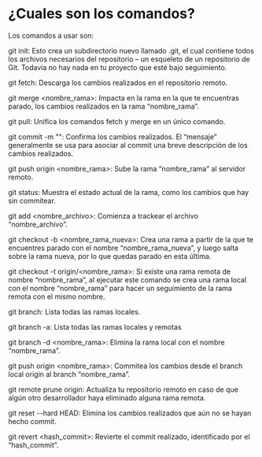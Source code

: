 # ¿Cuales son los comandos? #

Los comandos a usar son:

git init:
Esto crea un subdirectorio nuevo llamado .git, 
el cual contiene todos los archivos necesarios del repositorio 
– un esqueleto de un repositorio de Git.
Todavía no hay nada en tu proyecto que esté bajo seguimiento.

git fetch:
Descarga los cambios realizados en el repositorio remoto.

git merge <nombre_rama>:
Impacta en la rama en la que te encuentras parado, 
los cambios realizados en la rama “nombre_rama”.

git pull:
Unifica los comandos fetch y merge en un único comando.

git commit -m "<mensaje>":
Confirma los cambios realizados. El “mensaje” generalmente se usa para 
asociar al commit una breve descripción de los cambios realizados.

git push origin <nombre_rama>:
Sube la rama “nombre_rama” al servidor remoto.

git status:
Muestra el estado actual de la rama, como los cambios que hay sin commitear.

git add <nombre_archivo>:
Comienza a trackear el archivo “nombre_archivo”.

git checkout -b <nombre_rama_nueva>:
Crea una rama a partir de la que te encuentres parado con el nombre 
“nombre_rama_nueva”, y luego salta sobre la rama nueva, por lo que quedas 
parado en esta última.

git checkout -t origin/<nombre_rama>:
Si existe una rama remota de nombre “nombre_rama”, al ejecutar este comando se
crea una rama local con el nombre “nombre_rama” para hacer un seguimiento 
de la rama remota con el mismo nombre.

git branch:
Lista todas las ramas locales.

git branch -a:
Lista todas las ramas locales y remotas

git branch -d <nombre_rama>:
Elimina la rama local con el nombre “nombre_rama”.

git push origin <nombre_rama>:
Commitea los cambios desde el branch local origin al branch “nombre_rama”.

git remote prune origin:
Actualiza tu repositorio remoto en caso de que algún otro desarrollador 
haya eliminado alguna rama remota.

git reset --hard HEAD:
Elimina los cambios realizados que aún no se hayan hecho commit.

git revert <hash_commit>:
Revierte el commit realizado, identificado por el “hash_commit”.
